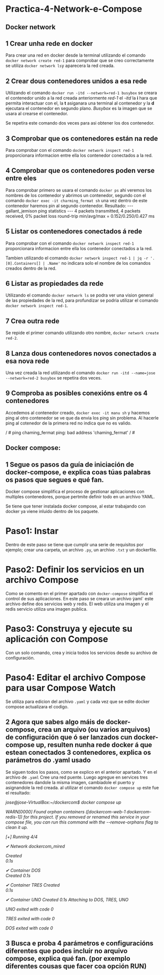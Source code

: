 # Practica-4-Network-e-Compose

## Docker network

## 1 Crear unha rede en docker

Para crear una red en docker desde la terminal utilizando el comando `docker network create red-1` para comprobar que se creo correctamente se utiliza `docker network ls`y aparecera la red creada.

## 2 Crear dous contenedores unidos a esa rede

Utilizando el comando `docker run -itd --network=red-1 busybox` se creara el contenedor unido a la red creada anteriormente *red-1*  el *-itd* la **i** hara que permita interactuar con el, la **t** asiganara una terminal al contenedor y la **d** ejecutara el contenedor en segundo plano. *Busybox* es la imagen que se usara al crearse el contenedor.

Se repetira este comando dos veces para asi obtener los dos contenedor.

## 3 Comprobar que os contenedores están na rede

Para comprobar con el comando `docker network inspect red-1` proporcionara informacion entre ella los contenedor conectados a la red.

## 4 Comprobar que os contenedores poden verse entre eles

Para comprobar primero se usara el comando `docker ps` ahi veremos los nombres de los contenedor y abrimos un contenedor, segundo con el comando `docker exec -it charming_fermat sh` una vez dentro de este contenedor haremos pin al segundo contenedor.
Resultado: --- gallant_jemison ping statistics ---
4 packets transmitted, 4 packets received, 0% packet loss
round-trip min/avg/max = 0.152/0.250/0.427 ms

## 5 Listar os contenedores conectados á rede

Para comprobar con el comando `docker network inspect red-1` proporcionara informacion entre ella los contenedor conectados a la red.

Tambien utilizando el comando `docker network inspect red-1 | jq -r '.[0].Containers[] | .Name'` no indicara solo el nombre de los comandos creados dentro de la red.

## 6 Listar as propiedades da rede

Utilizando el comando `docker network ls` se podra ver una vision general de las propiedades de la red, para profundizar se podria utilizar el comando `docker network inspect red-1`.

## 7 Crea outra rede

Se repide el primer comando utilizando otro nombre, `docker network create red-2`.

## 8 Lanza dous contenedores novos conectados a esa nova rede

Una vez creada la red utilizando el comando `docker run -itd --name=jose --network=red-2 busybox` se repetira dos veces.

## 9 Comproba as posibles conexións entre os 4 contenedores
 

Accedemos al contenedor creado, `docker exec -it manu sh` y hacemos ping al otro contenedor se ve que da envia los ping sin problema. Al hacerle ping al cotenedor de la primera red no indica que no es valido.

/ # ping chaming_fermat
ping: bad address 'chaming_fermat'
/ # 


## Docker compose:

## 1 Segue os pasos da guía de iniciación de docker-compose, e explica coas túas palabras os pasos que segues e qué fan.

Docker compose simplifica el proceso de gestionar aplicaciones con multiples contenedores, porque pertmite definir todo en un archivo YAML.

Se tiene que tener instalada docker compose, al estar trabajando con docker ya viene inluido dentro de los paquete.

# Paso1: Instar

Dentro de este paso se tiene que cumplir una serie de requisitos por ejemplo; crear una carpeta, un archivo `.py`, un archivo `.txt` y un dockerfile.

# Paso2:  Definir los servicios en un archivo Compose

Como se comento en el primer apartado con `docker-compose` simplifica el control de sus aplicaciones. En este paso se creara un archivo ỳaml` este archivo define dos servicios web y redis. El web utiliza una imagen y el redis servicio utiliza una imagen publica. 

# Paso3:  Construya y ejecute su aplicación con Compose

Con un solo comando, crea y inicia todos los servicios desde su archivo de configuración.

# Paso4:  Editar el archivo Compose para usar Compose Watch

Se utiliza para edicion del archivo `.yaml` y cada vez que se edite docker compose actualizara el codigo.

## 2 Agora que sabes algo máis de docker-compose, crea un arquivo (ou varios arquivos) de configuración que ó ser lanzados cun docker-compose up, resulten nunha rede docker á que estean conectados 3 contenedores, explica os parámetros do .yaml usado
Se siguen todos los pasos, como se explico en el anterior apartado. Y en el archivo de `.yaml` Cree una red puente. Luego agregue en services tres contenedores dandole la misma imagen, cambiadole el puerto y asignandole la red creada. 
al utilizar el comando `docker compose up` este fue el resultado:

*jose@jose-VirtualBox:~/dockercom$ docker compose up*

*WARN[0000] Found orphan containers ([dockercom-web-1 dockercom-redis-1]) for this project. If you removed or renamed this service in your compose file, you can run this command with the --remove-orphans flag to clean it up.*

*[+] Running 4/4*

 *✔ Network dockercom_mired*

   *Created*  
                                                                                             *0.1s* 

 *✔ Container DOS*   
    *Created* 
                                                                                             *0.1s* 

 *✔ Container TRES*
    *Created*                                                                                            
            *0.1s*

 *✔ Container UNO*
    *Created* 
                                                                                             *0.1s* 
*Attaching to DOS, TRES, UNO*

*UNO exited with code 0*

*TRES exited with code 0*

*DOS exited with code 0*


## 3 Busca e proba 4 parámetros e configuracións diferentes que podes incluir no arquivo compose, explica qué fan. (por exemplo diferentes cousas que facer coa opción RUN)



